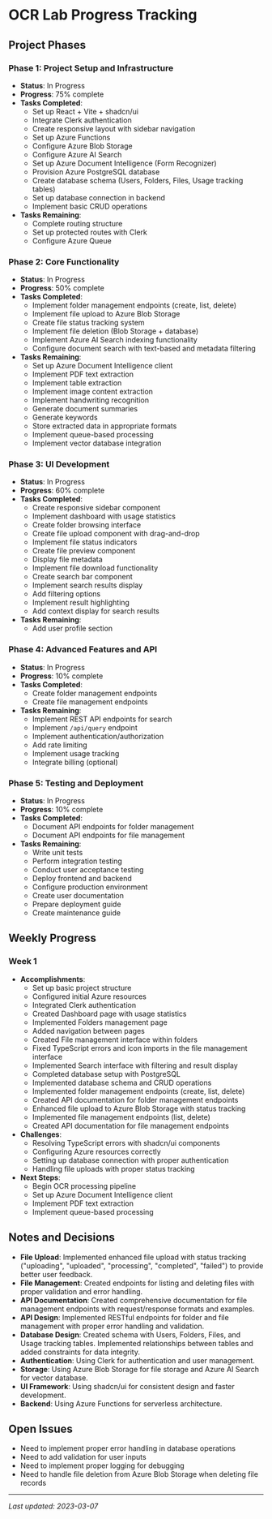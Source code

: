 # OCR Lab Progress Tracking

## Project Phases

### Phase 1: Project Setup and Infrastructure
- **Status**: In Progress
- **Progress**: 75% complete
- **Tasks Completed**:
  - Set up React + Vite + shadcn/ui
  - Integrate Clerk authentication
  - Create responsive layout with sidebar navigation
  - Set up Azure Functions
  - Configure Azure Blob Storage
  - Configure Azure AI Search
  - Set up Azure Document Intelligence (Form Recognizer)
  - Provision Azure PostgreSQL database
  - Create database schema (Users, Folders, Files, Usage tracking tables)
  - Set up database connection in backend
  - Implement basic CRUD operations
- **Tasks Remaining**:
  - Complete routing structure
  - Set up protected routes with Clerk
  - Configure Azure Queue

### Phase 2: Core Functionality
- **Status**: In Progress
- **Progress**: 50% complete
- **Tasks Completed**:
  - Implement folder management endpoints (create, list, delete)
  - Implement file upload to Azure Blob Storage
  - Create file status tracking system
  - Implement file deletion (Blob Storage + database)
  - Implement Azure AI Search indexing functionality
  - Configure document search with text-based and metadata filtering
- **Tasks Remaining**:
  - Set up Azure Document Intelligence client
  - Implement PDF text extraction
  - Implement table extraction
  - Implement image content extraction
  - Implement handwriting recognition
  - Generate document summaries
  - Generate keywords
  - Store extracted data in appropriate formats
  - Implement queue-based processing
  - Implement vector database integration

### Phase 3: UI Development
- **Status**: In Progress
- **Progress**: 60% complete
- **Tasks Completed**:
  - Create responsive sidebar component
  - Implement dashboard with usage statistics
  - Create folder browsing interface
  - Create file upload component with drag-and-drop
  - Implement file status indicators
  - Create file preview component
  - Display file metadata
  - Implement file download functionality
  - Create search bar component
  - Implement search results display
  - Add filtering options
  - Implement result highlighting
  - Add context display for search results
- **Tasks Remaining**:
  - Add user profile section

### Phase 4: Advanced Features and API
- **Status**: In Progress
- **Progress**: 10% complete
- **Tasks Completed**:
  - Create folder management endpoints
  - Create file management endpoints
- **Tasks Remaining**:
  - Implement REST API endpoints for search
  - Implement `/api/query` endpoint
  - Implement authentication/authorization
  - Add rate limiting
  - Implement usage tracking
  - Integrate billing (optional)

### Phase 5: Testing and Deployment
- **Status**: In Progress
- **Progress**: 10% complete
- **Tasks Completed**:
  - Document API endpoints for folder management
  - Document API endpoints for file management
- **Tasks Remaining**:
  - Write unit tests
  - Perform integration testing
  - Conduct user acceptance testing
  - Deploy frontend and backend
  - Configure production environment
  - Create user documentation
  - Prepare deployment guide
  - Create maintenance guide

## Weekly Progress

### Week 1
- **Accomplishments**:
  - Set up basic project structure
  - Configured initial Azure resources
  - Integrated Clerk authentication
  - Created Dashboard page with usage statistics
  - Implemented Folders management page
  - Added navigation between pages
  - Created File management interface within folders
  - Fixed TypeScript errors and icon imports in the file management interface
  - Implemented Search interface with filtering and result display
  - Completed database setup with PostgreSQL
  - Implemented database schema and CRUD operations
  - Implemented folder management endpoints (create, list, delete)
  - Created API documentation for folder management endpoints
  - Enhanced file upload to Azure Blob Storage with status tracking
  - Implemented file management endpoints (list, delete)
  - Created API documentation for file management endpoints
- **Challenges**:
  - Resolving TypeScript errors with shadcn/ui components
  - Configuring Azure resources correctly
  - Setting up database connection with proper authentication
  - Handling file uploads with proper status tracking
- **Next Steps**:
  - Begin OCR processing pipeline
  - Set up Azure Document Intelligence client
  - Implement PDF text extraction
  - Implement queue-based processing

## Notes and Decisions

- **File Upload**: Implemented enhanced file upload with status tracking ("uploading", "uploaded", "processing", "completed", "failed") to provide better user feedback.
- **File Management**: Created endpoints for listing and deleting files with proper validation and error handling.
- **API Documentation**: Created comprehensive documentation for file management endpoints with request/response formats and examples.
- **API Design**: Implemented RESTful endpoints for folder and file management with proper error handling and validation.
- **Database Design**: Created schema with Users, Folders, Files, and Usage tracking tables. Implemented relationships between tables and added constraints for data integrity.
- **Authentication**: Using Clerk for authentication and user management.
- **Storage**: Using Azure Blob Storage for file storage and Azure AI Search for vector database.
- **UI Framework**: Using shadcn/ui for consistent design and faster development.
- **Backend**: Using Azure Functions for serverless architecture.

## Open Issues

- Need to implement proper error handling in database operations
- Need to add validation for user inputs
- Need to implement proper logging for debugging
- Need to handle file deletion from Azure Blob Storage when deleting file records

---

*Last updated: 2023-03-07* 